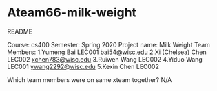 # Ateam66-milk-weight

README

Course: cs400
Semester: Spring 2020
Project name: Milk Weight
Team Members:
1.Yumeng Bai LEC001 bai54@wisc.edu
2.Xi (Chelsea) Chen LEC002 xchen783@wisc.edu 
3.Ruiwen Wang LEC002 
4.Yiduo Wang LEC001 ywang2292@wisc.edu
5.Kexin Chen LEC002

Which team members were on same xteam together?
N/A

